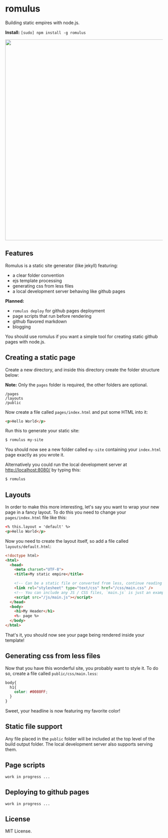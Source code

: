 # romulus

Building static empires with node.js.

**Install:** `[sudo] npm install -g romulus`

<a href="http://en.wikipedia.org/wiki/File:Jean_Auguste_Dominique_Ingres_019.jpg">
  <img width="640" src="./node-romulus/raw/master/romulus-ftw.jpg">
</a>

## Features

Romulus is a static site generator (like jekyll) featuring:

* a clear folder convention
* ejs template processing
* generating css from less files
* a local development server behaving like github pages

**Planned:**

* `romulus deploy` for github pages deployment
* page scripts that run before rendering
* github flavored markdown
* blogging

You should use romulus if you want a simple tool for creating static github
pages with node.js.

## Creating a static page

Create a new directory, and inside this directory create the folder structure below:

**Note:** Only the `pages` folder is required, the other folders are optional.

```
/pages
/layouts
/public
```

Now create a file called `pages/index.html` and put some HTML into it:

```html
<p>Hello World</p>
```

Run this to generate your static site:

```bash
$ romulus my-site
```

You should now see a new folder called `my-site` containing your `index.html`
page exactly as you wrote it.

Alternatively you could run the local development server at
[http://localhost:8080/](http://localhost:8080/) by typing this:

```bash
$ romulus
```

## Layouts

In order to make this more interesting, let's say you want to wrap your new
page in a fancy layout. To do this you need to change your `pages/index.html`
file like this:

```html
<% this.layout = 'default' %>
<p>Hello World</p>
```

Now you need to create the layout itself, so add a file called
`layouts/default.html`:

```html
<!doctype html>
<html>
  <head>
    <meta charset="UTF-8">
    <title>My static empire</title>

    <!-- Can be a static file or converted from less, continue reading -->
    <link rel="stylesheet" type="text/css" href="/css/main.css" />
    <!-- You can include any JS / CSS files, `main.js` is just an example -->
    <script src="/js/main.js"></script>
  </head>
  <body>
    <h1>My Header</h1>
    <%- page %>
  </body>
</html>
```

That's it, you should now see your page being rendered inside your template!

## Generating css from less files

Now that you have this wonderful site, you probably want to style it. To do so,
create a file called `public/css/main.less`:

```css
body{
  h1{
    color: #0080FF;
  }
}
```

Sweet, your headline is now featuring my favorite color!

## Static file support

Any file placed in the `public` folder will be included at the top level of the
build output folder. The local development server also supports serving them.

## Page scripts

```
work in progress ...
```
## Deploying to github pages

```
work in progress ...
```
## License

MIT License.
